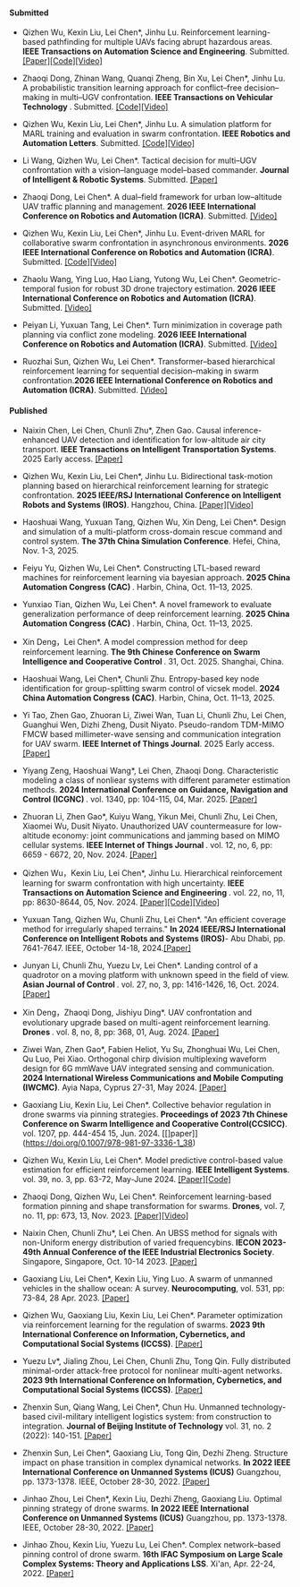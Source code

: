 #### Submitted

- Qizhen Wu, Kexin Liu, Lei Chen*, Jinhu Lu. Reinforcement learning-based pathfinding for multiple UAVs facing abrupt hazardous areas. <strong>IEEE Transactions on Automation Science and Engineering</strong>. Submitted. [[Paper]](https://arxiv.org/abs/2310.16659)[[Code]](https://github.com/Wu-duanduan/Pathfinding_MARL)[[Video]](https://www.bilibili.com/video/BV1gw41197hV/?vd_source=9de61aecdd9fb684e546d032ef7fe7bf)

- Zhaoqi Dong, Zhinan Wang, Quanqi Zheng, Bin Xu, Lei Chen*, Jinhu Lu. 
A probabilistic transition learning approach for conflict–free decision–making in multi–UGV confrontation. <strong>IEEE Transactions on Vehicular Technology </strong>. Submitted. [[Code]](https://github.com/dddddzq/Swarm-confrontation)[[Video]](https://b23.tv/ozlwUAs)

- Qizhen Wu, Kexin Liu, Lei Chen*, Jinhu Lu. A simulation platform for MARL training and evaluation in swarm confrontation. <strong>IEEE Robotics and Automation Letters</strong>. Submitted. [[Code]](https://github.com/Wu-duanduan/Swarm-Confrontation-Platform)[[Video]](https://www.bilibili.com/video/BV1mRK6zbECd/?vd_source=9de61aecdd9fb684e546d032ef7fe7bf)

- Li Wang, Qizhen Wu, Lei Chen*. Tactical decision for multi–UGV confrontation with a vision–language model–based commander. <strong>Journal of Intelligent & Robotic Systems</strong>. Submitted. [[Paper]](https://arxiv.org/abs/2507.11079)

- Zhaoqi Dong, Lei Chen*. A dual–field framework for urban low–altitude UAV traffic planning and management. <strong>2026 IEEE International Conference on Robotics and Automation (ICRA)</strong>. Submitted. [[Video]](https://b23.tv/W0a8WLT)

- Qizhen Wu, Kexin Liu, Lei Chen*, Jinhu Lu. Event-driven MARL for collaborative swarm confrontation in asynchronous environments. <strong>2026 IEEE International Conference on Robotics and Automation (ICRA)</strong>. Submitted. [[Code]](https://github.com/Wu-duanduan/Asynchronous-Swarm-Confrontation)[[Video]](https://www.bilibili.com/video/BV1RHeUzwE7L/?vd_source=9de61aecdd9fb684e546d032ef7fe7bf)

- Zhaolu Wang, Ying Luo, Hao Liang, Yutong Wu, Lei Chen*. Geometric-temporal fusion for robust 3D drone trajectory estimation. <strong>2026 IEEE International Conference on Robotics and Automation (ICRA)</strong>. Submitted. [[Video]](https://www.bilibili.com/video/BV1EXpgzTEuN/?share_source=copy_web&vd_source=539007dc12a6da101d8ba56f62929980)

- Peiyan Li, Yuxuan Tang, Lei Chen*. Turn minimization in coverage path planning via conflict zone modeling. <strong>2026 IEEE International Conference on Robotics and Automation (ICRA)</strong>. Submitted. [[Video]](https://www.bilibili.com/video/BV1tqnFzSExE/?vd_source=c566545330bedb343304b267fd8902b9)

- Ruozhai Sun, Qizhen Wu,  Lei Chen*. Transformer–based hierarchical reinforcement learning for sequential decision–making in swarm confrontation.<strong>2026 IEEE International Conference on Robotics and Automation (ICRA)</strong>. Submitted. [[Video]](https://www.bilibili.com/video/BV1QhnFz9E3s?spm_id_from=333.788.recommend_more_video.1&trackid=web_related_0.router-related-2206419-zjg6v.1761879415464.761&vd_source=71c121b7d93348ba87524a66a941cc90)


#### Published

- Naixin Chen, Lei Chen, Chunli Zhu*, Zhen Gao. Causal inference-enhanced UAV detection and identification for low-altitude air city transport. <strong>IEEE Transactions on Intelligent Transportation Systems</strong>. 2025 Early access. [[Paper]](https://doi.org/10.1109/TITS.2025.3617479)

- Qizhen Wu, Kexin Liu, Lei Chen*, Jinhu Lu. Bidirectional task-motion planning based on hierarchical reinforcement learning for strategic confrontation. <strong>2025 IEEE/RSJ International Conference on Intelligent Robots and Systems (IROS)</strong>. Hangzhou, China. [[Paper]](https://arxiv.org/abs/2504.15876)[[Video]](https://www.bilibili.com/video/BV1JTwmeaEeN/?vd_source=9de61aecdd9fb684e546d032ef7fe7bf)

- Haoshuai Wang, Yuxuan Tang, Qizhen Wu, Xin Deng, Lei Chen*. Design and simulation of a multi-platform cross-domain rescue command and control system. <strong>The 37th China Simulation Conference</strong>. Hefei, China, Nov. 1-3, 2025.

- Feiyu Yu, Qizhen Wu, Lei Chen*. Constructing LTL-based reward machines for reinforcement learning via bayesian approach. <strong>2025 China Automation Congress (CAC) </strong>. Harbin, China, Oct. 11–13, 2025.

- Yunxiao Tian, Qizhen Wu, Lei Chen*. A novel framework to evaluate generalization performance of deep reinforcement learning. <strong>2025 China Automation Congress (CAC) </strong>. Harbin, China, Oct. 11–13, 2025.

- Xin Deng，Lei Chen*. A model compression method for deep reinforcement learning. <strong>The 9th Chinese Conference on Swarm Intelligence and Cooperative Control </strong>. 31, Oct. 2025. Shanghai, China.

- Haoshuai Wang, Lei Chen*, Chunli Zhu. Entropy-based key node identification for group-splitting swarm control of vicsek model. <strong>2024 China Automation Congress (CAC)</strong>. Harbin, China, Oct. 11–13, 2025.

- Yi Tao, Zhen Gao, Zhuoran Li, Ziwei Wan, Tuan Li, Chunli Zhu, Lei Chen, Guanghui Wen, Dizhi Zheng, Dusit Niyato. Pseudo-random TDM-MIMO FMCW based millimeter-wave sensing and communication integration for UAV swarm. <strong> IEEE Internet of Things Journal</strong>. 2025 Early access. [[Paper]](https://doi.org/10.1109/JIOT.2025.3622658)


- Yiyang Zeng, Haoshuai Wang*, Lei Chen, Zhaoqi Dong. Characteristic modeling a class of nonliear systems with different parameter estimation methods. <strong>2024 International Conference on Guidance, Navigation and Control (ICGNC) </strong>. vol. 1340, pp: 104-115, 04, Mar. 2025. [[Paper]](https://doi.org/10.1007/978-981-96-2212-2_11)

- Zhuoran Li, Zhen Gao*, Kuiyu Wang, Yikun Mei, Chunli Zhu, Lei Chen, Xiaomei Wu, Dusit Niyato. Unauthorized UAV countermeasure for low-altitude economy: joint communications and jamming based on MIMO cellular systems. <strong>IEEE Internet of Things Journal </strong>. vol. 12, no, 6, pp: 6659 - 6672, 20, Nov. 2024. [[Paper]](https://doi.org/10.1109/JIOT.2024.3491796)

- Qizhen Wu，Kexin Liu, Lei Chen*, Jinhu Lu. Hierarchical reinforcement learning for swarm confrontation with high uncertainty. <strong>IEEE Transactions on Automation Science and Engineering </strong>. vol. 22, no, 11, pp: 8630-8644, 05, Nov. 2024. [[Paper]](https://doi.org/10.1109/TASE.2024.3487219)[[Code]](https://github.com/Wu-duanduan/Swarm_confrontation_HRL)[[Video]](https://www.bilibili.com/video/BV15Ts7e8ERZ/?vd_source=9de61aecdd9fb684e546d032ef7fe7bf)

- Yuxuan Tang, Qizhen Wu, Chunli Zhu, Lei Chen*. "An efficient coverage method for irregularly shaped terrains." <strong>In 2024 IEEE/RSJ International Conference on Intelligent Robots and Systems (IROS)</strong>- Abu Dhabi, pp. 7641-7647. IEEE, October 14-18, 2024.[[Paper]](https://doi.org/10.1109/IROS58592.2024.10801856)

- Junyan Li, Chunli Zhu, Yuezu Lv, Lei Chen*. Landing control of a quadrotor on a moving platform with unknown speed in the field of view. <strong> Asian Journal of Control </strong>. vol. 27, no, 3, pp: 1416-1426, 16, Oct. 2024. [[Paper]](https://doi.org/10.1002/asjc.3522)

- Xin Deng，Zhaoqi Dong, Jishiyu Ding*. UAV confrontation and evolutionary upgrade based on multi-agent reinforcement learning. <strong>Drones </strong>. vol. 8, no, 8, pp: 368, 01, Aug. 2024. [[Paper]]( https://doi.org/10.3390/drones8080368)

- Ziwei Wan, Zhen Gao*, Fabien Heliot, Yu Su, Zhonghuai Wu, Lei Chen, Qu Luo, Pei Xiao. Orthogonal chirp division multiplexing waveform design for 6G mmWave UAV integrated sensing and communication. <strong>2024 International Wireless Communications and Mobile Computing (IWCMC)</strong>. Ayia Napa, Cyprus  27-31, May 2024. [[Paper]]( https://doi.org/10.1109/IWCMC61514.2024.10592310)

- Gaoxiang Liu, Kexin Liu, Lei Chen*. Collective behavior regulation in drone swarms via pinning strategies. <strong>Proceedings of 2023 7th Chinese Conference on Swarm Intelligence and Cooperative Control(CCSICC)</strong>. vol. 1207, pp. 444-454 15, Jun. 2024. [[]paper]](https://doi.org/0.1007/978-981-97-3336-1_38)

- Qizhen Wu, Kexin Liu, Lei Chen*. Model predictive control-based value estimation for efficient reinforcement learning. <strong>IEEE Intelligent Systems</strong>. vol. 39, no. 3, pp. 63-72, May-June 2024. [[Paper]](https://ieeexplore.ieee.org/document/10494864)[[Code]](https://github.com/Wu-duanduan/MPC_based-RL)

- Zhaoqi Dong, Qizhen Wu, Lei Chen*. Reinforcement learning-based formation pinning and shape transformation for swarms. <strong>Drones</strong>, vol. 7, no. 11, pp: 673, 13, Nov. 2023. [[Paper]](https://doi.org/10.3390/drones7110673)[[Video]](https://www.bilibili.com/video/BV1YN411H7K6)

- Naixin Chen, Chunli Zhu*, Lei Chen. An UBSS method for signals with non-Uniform energy distribution of varied frequencybins. <strong>IECON 2023- 49th Annual Conference of the IEEE Industrial Electronics Society</strong>. Singapore, Singapore, Oct. 10-14 2023.  [[Paper]](https://doi.org/10.1109/IECON51785.2023.10311827)

- Gaoxiang Liu, Lei Chen*, Kexin Liu, Ying Luo. A swarm of unmanned vehicles in the shallow ocean: A survey. <strong>Neurocomputing</strong>, vol. 531, pp: 73-84, 28 Apr. 2023. [[Paper]](https://doi.org/10.1016/j.neucom.2023.02.020)

- Qizhen Wu, Gaoxiang Liu, Kexin Liu, Lei Chen*. Parameter optimization via reinforcement learning for the regulation of swarms. <strong>2023 9th International Conference on Information, Cybernetics, and Computational Social Systems (ICCSS)</strong>. [[Paper]](https://ieeexplore.ieee.org/document/10270800)

- Yuezu Lv*, Jialing Zhou, Lei Chen, Chunli Zhu, Tong Qin. Fully distributed minimal-order attack-free protocol for nonlinear multi-agent networks. <strong>2023 9th International Conference on Information, Cybernetics, and Computational Social Systems (ICCSS)</strong>. [[Paper]](https://doi.org/10.1109/ICCSS58421.2023.10269888)

- Zhenxin Sun, Qiang Wang, Lei Chen*, Chun Hu. Unmanned technology-based civil-military intelligent logistics system: from construction to integration. <strong>Journal of Beijing Institute of Technology</strong> vol. 31, no. 2 (2022): 140-151. [[Paper]](https://doi.org/10.15918/j.jbit1004-0579.2022.010)

- Zhenxin Sun, Lei Chen*, Gaoxiang Liu, Tong Qin, Dezhi Zheng. Structure impact on phase transition in complex dynamical networks. <strong>In 2022 IEEE International Conference on Unmanned Systems (ICUS)</strong> Guangzhou, pp. 1373-1378. IEEE, October 28-30, 2022. [[Paper]](https://doi.org/10.1109/ICUS55513.2022.9986867)

- Jinhao Zhou, Lei Chen*, Kexin Liu, Dezhi Zheng, Gaoxiang Liu. Optimal pinning strategy of drone swarms. <strong>In 2022 IEEE International Conference on Unmanned Systems (ICUS)</strong> Guangzhou, pp. 1373-1378. IEEE, October 28-30, 2022. [[Paper]](https://doi.org/10.1109/ICUS55513.2022.9987213)

- Jinhao Zhou, Kexin Liu, Yuezu Lu, Lei Chen*. Complex network–based pinning control of drone swarm. <strong>16th IFAC Symposium on Large Scale Complex Systems: Theory and Applications LSS</strong>. Xi'an, Apr. 22-24, 2022. [[Paper]](https://doi.org/10.1016/j.ifacol.2022.05.036)


